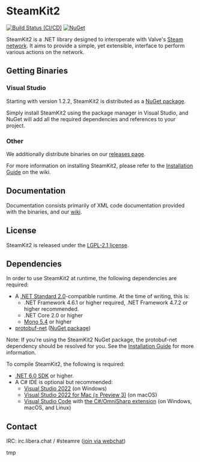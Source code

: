 # SteamKit2
[![Build Status (CI/CD)](https://github.com/SteamRE/SteamKit/workflows/CI/CD/badge.svg?branch=master&event=push)](https://github.com/SteamRE/SteamKit/actions?query=workflow%3ACI%2FCD)
[![NuGet](https://img.shields.io/nuget/v/SteamKit2.svg)](https://www.nuget.org/packages/SteamKit2/)


SteamKit2 is a .NET library designed to interoperate with Valve's [Steam network](https://store.steampowered.com/about). It aims to provide a simple, yet extensible, interface to perform various actions on the network.


## Getting Binaries


### Visual Studio

Starting with version 1.2.2, SteamKit2 is distributed as a [NuGet package](https://www.nuget.org/packages/steamkit2).

Simply install SteamKit2 using the package manager in Visual Studio, and NuGet will add all the required dependencies and references to your project.  
  
### Other

We additionally distribute binaries on our [releases page](https://github.com/SteamRE/SteamKit/releases).

For more information on installing SteamKit2, please refer to the [Installation Guide](https://github.com/SteamRE/SteamKit/wiki/Installation) on the wiki.


## Documentation

Documentation consists primarily of XML code documentation provided with the binaries, and our [wiki](https://github.com/SteamRE/SteamKit/wiki).


## License

SteamKit2 is released under the [LGPL-2.1 license](https://choosealicense.com/licenses/lgpl-2.1/).


## Dependencies

In order to use SteamKit2 at runtime, the following dependencies are required:

  - A [.NET Standard 2.0](https://learn.microsoft.com/en-us/dotnet/standard/net-standard?tabs=net-standard-2-0#select-net-standard-version)-compatible runtime. At the time of writing, this is:
      - .NET Framework 4.6.1 or higher required, .NET Framework 4.7.2 or higher recommended.
      - .NET Core 2.0 or higher
      - [Mono 5.4](https://mono-project.com) or higher
  - [protobuf-net](https://github.com/protobuf-net/protobuf-net) ([NuGet package](https://www.nuget.org/packages/protobuf-net))

Note: If you're using the SteamKit2 NuGet package, the protobuf-net dependency should be resolved for you. See the [Installation Guide](https://github.com/SteamRE/SteamKit/wiki/Installation) for more information.


To compile SteamKit2, the following is required:

  - [.NET 6.0 SDK](https://dot.net/) or higher.
  - A C# IDE is optional but recommended:
      - [Visual Studio 2022](https://www.visualstudio.com/vs/whatsnew/) (on Windows)
      - [Visual Studio 2022 for Mac (≥ Preview 3)](https://www.visualstudio.com/vs/visual-studio-mac/) (on macOS)
      - [Visual Studio Code](https://code.visualstudio.com) with [the C#/OmniSharp extension](https://marketplace.visualstudio.com/items?itemName=ms-dotnettools.csharp) (on Windows, macOS, and Linux)


## Contact

IRC: irc.libera.chat / #steamre ([join via webchat](https://web.libera.chat/#steamre))


tmp
